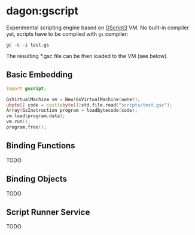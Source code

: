 # dagon:gscript

Experimental scripting engine based on [GScript3](https://github.com/gecko0307/gscript3) VM. No built-in compiler yet, scripts have to be compiled with `gs` compiler:

`gc -c -i test.gs`

The resulting *.gsc file can be then loaded to the VM (see below).

## Basic Embedding

```d
import gscript;

GsVirtualMachine vm = New!GsVirtualMachine(owner);
ubyte[] code = cast(ubyte[])std.file.read("scripts/test.gsc");
Array!GsInstruction program = loadBytecode(code);
vm.load(program.data);
vm.run();
program.free();
```

## Binding Functions

TODO

## Binding Objects

TODO

## Script Runner Service

TODO
